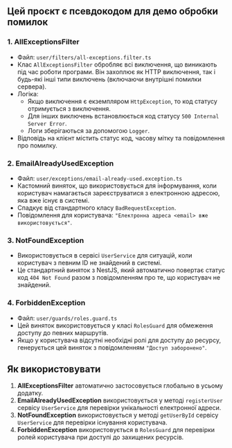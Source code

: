 ## Цей проєкт є псевдокодом для демо обробки помилок

### 1. **AllExceptionsFilter**
- Файл: `user/filters/all-exceptions.filter.ts`
- Клас `AllExceptionsFilter` обробляє всі виключення, що виникають під час роботи програми. Він захоплює як HTTP виключення, так і будь-які інші типи виключень (включаючи внутрішні помилки сервера).
- Логіка:
    - Якщо виключення є екземпляром `HttpException`, то код статусу отримується з виключення.
    - Для інших виключень встановлюється код статусу `500 Internal Server Error`.
    - Логи зберігаються за допомогою `Logger`.
- Відповідь на клієнт містить статус код, часову мітку та повідомлення про помилку.

### 2. **EmailAlreadyUsedException**
- Файл: `user/exceptions/email-already-used.exception.ts`
- Кастомний виняток, що використовується для інформування, коли користувач намагається зареєструватися з електронною адресою, яка вже існує в системі.
- Спадкує від стандартного класу `BadRequestException`.
- Повідомлення для користувача: `"Електронна адреса <email> вже використовується"`.

### 3. **NotFoundException**
- Використовується в сервісі `UserService` для ситуацій, коли користувач з певним ID не знайдений в системі.
- Це стандартний виняток з NestJS, який автоматично повертає статус код `404 Not Found` разом з повідомленням про те, що користувач не знайдений.

### 4. **ForbiddenException**
- Файл: `user/guards/roles.guard.ts`
- Цей виняток використовується у класі `RolesGuard` для обмеження доступу до певних маршрутів.
- Якщо у користувача відсутні необхідні ролі для доступу до ресурсу, генерується цей виняток з повідомленням `"Доступ заборонено"`.

## Як використовувати

1. **AllExceptionsFilter** автоматично застосовується глобально в усьому додатку.
2. **EmailAlreadyUsedException** використовується у методі `registerUser` сервісу `UserService` для перевірки унікальності електронної адреси.
3. **NotFoundException** використовується у методі `getUserById` сервісу `UserService` для перевірки існування користувача.
4. **ForbiddenException** використовується в `RolesGuard` для перевірки ролей користувача при доступі до захищених ресурсів.